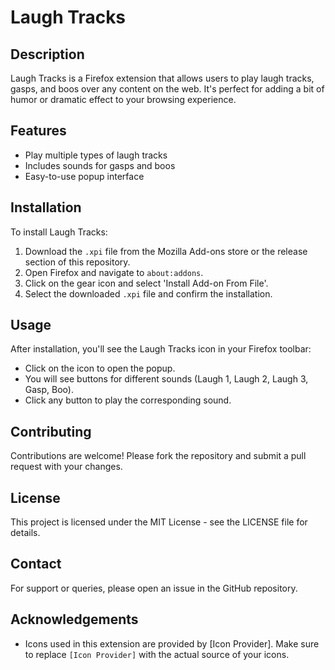 # Laugh Tracks

## Description
Laugh Tracks is a Firefox extension that allows users to play laugh tracks, gasps, and boos over any content on the web. It's perfect for adding a bit of humor or dramatic effect to your browsing experience.

## Features
- Play multiple types of laugh tracks
- Includes sounds for gasps and boos
- Easy-to-use popup interface

## Installation
To install Laugh Tracks:
1. Download the `.xpi` file from the Mozilla Add-ons store or the release section of this repository.
2. Open Firefox and navigate to `about:addons`.
3. Click on the gear icon and select 'Install Add-on From File'.
4. Select the downloaded `.xpi` file and confirm the installation.

## Usage
After installation, you'll see the Laugh Tracks icon in your Firefox toolbar:
- Click on the icon to open the popup.
- You will see buttons for different sounds (Laugh 1, Laugh 2, Laugh 3, Gasp, Boo).
- Click any button to play the corresponding sound.

## Contributing
Contributions are welcome! Please fork the repository and submit a pull request with your changes.

## License
This project is licensed under the MIT License - see the LICENSE file for details.

## Contact
For support or queries, please open an issue in the GitHub repository.

## Acknowledgements
- Icons used in this extension are provided by [Icon Provider]. Make sure to replace `[Icon Provider]` with the actual source of your icons.